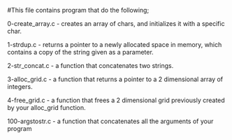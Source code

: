#This file contains program that do the following;

0-create_array.c - creates an array of chars, and initializes it with a specific char.

1-strdup.c - returns a pointer to a newly allocated space in memory, which contains a copy of the string given as a parameter.

2-str_concat.c - a function that concatenates two strings.

3-alloc_grid.c - a function that returns a pointer to a 2 dimensional array of integers.

4-free_grid.c - a function that frees a 2 dimensional grid previously created by your alloc_grid function.

100-argstostr.c - a function that concatenates all the arguments of your program


